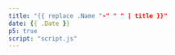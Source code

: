 ```yaml
---
title: "{{ replace .Name "-" " " | title }}"
date: {{ .Date }}
p5: true
script: "script.js"
---
```


